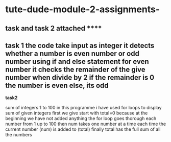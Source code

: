 # tute-dude-module-2-assignments-
task and task 2  attached ****
---------------------------------------------------------------------------------------------------------------------------------------------------------------------------------
**task 1** 
the code take input as integer it detects whether a number is even number or odd number using if 
and else statement 
for even number it checks the remainder of the give number when divide by 2 if the remainder is 0 the number is even 
else, its odd 
---------------------------------------------------------------------------------------------------------------------------------------------------------------------------------------------------------------------------------
**task2**

sum of integers 1 to  100 
in this programme i have used for loops to display sum of given integers 
first we give start with total=0 because at the beginning we have not added anything 
the for loop goes thorough each number from 1 up to 100
then num takes one number at a time 
each time the current number (num) is added to (total)
finally total has the full sum of all the numbers 
